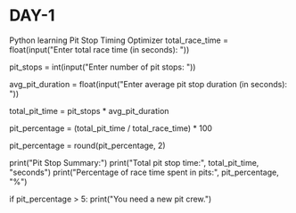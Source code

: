 # DAY-1
Python learning
Pit Stop Timing Optimizer
total_race_time = float(input("Enter total race time (in seconds): "))

pit_stops = int(input("Enter number of pit stops: "))

avg_pit_duration = float(input("Enter average pit stop duration (in seconds): "))

total_pit_time = pit_stops * avg_pit_duration

pit_percentage = (total_pit_time / total_race_time) * 100

pit_percentage = round(pit_percentage, 2)

print("Pit Stop Summary:")
print("Total pit stop time:", total_pit_time, "seconds")
print("Percentage of race time spent in pits:", pit_percentage, "%")

if pit_percentage > 5:
    print("You need a new pit crew.")




